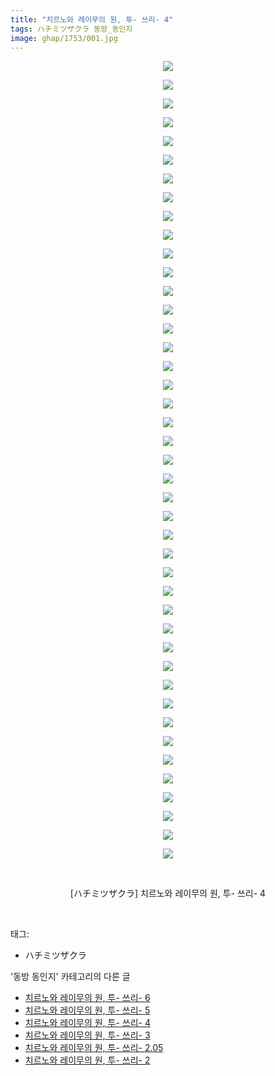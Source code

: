 ```yaml
---
title: "치르노와 레이무의 원, 투- 쓰리- 4"
tags: ハチミツザクラ 동방_동인지
image: ghap/1753/001.jpg
---
```

<div class="article">
<p style="text-align: center; clear: none; float: none;"><img src="{{ site.nasurl }}/ghap/1753/001.jpg"/></p>
<p style="text-align: center; clear: none; float: none;"><img src="{{ site.nasurl }}/ghap/1753/002.jpg"/></p>
<p style="text-align: center; clear: none; float: none;"><img src="{{ site.nasurl }}/ghap/1753/003.jpg"/></p>
<p style="text-align: center; clear: none; float: none;"><img src="{{ site.nasurl }}/ghap/1753/004.jpg"/></p>
<p style="text-align: center; clear: none; float: none;"><img src="{{ site.nasurl }}/ghap/1753/005.jpg"/></p>
<p style="text-align: center; clear: none; float: none;"><img src="{{ site.nasurl }}/ghap/1753/006.jpg"/></p>
<p style="text-align: center; clear: none; float: none;"><img src="{{ site.nasurl }}/ghap/1753/007.jpg"/></p>
<p style="text-align: center; clear: none; float: none;"><img src="{{ site.nasurl }}/ghap/1753/008.jpg"/></p>
<p style="text-align: center; clear: none; float: none;"><img src="{{ site.nasurl }}/ghap/1753/009.jpg"/></p>
<p style="text-align: center; clear: none; float: none;"><img src="{{ site.nasurl }}/ghap/1753/010.jpg"/></p>
<p style="text-align: center; clear: none; float: none;"><img src="{{ site.nasurl }}/ghap/1753/011.jpg"/></p>
<p style="text-align: center; clear: none; float: none;"><img src="{{ site.nasurl }}/ghap/1753/012.jpg"/></p>
<p style="text-align: center; clear: none; float: none;"><img src="{{ site.nasurl }}/ghap/1753/013.jpg"/></p>
<p style="text-align: center; clear: none; float: none;"><img src="{{ site.nasurl }}/ghap/1753/014.jpg"/></p>
<p style="text-align: center; clear: none; float: none;"><img src="{{ site.nasurl }}/ghap/1753/015.jpg"/></p>
<p style="text-align: center; clear: none; float: none;"><img src="{{ site.nasurl }}/ghap/1753/016.jpg"/></p>
<p style="text-align: center; clear: none; float: none;"><img src="{{ site.nasurl }}/ghap/1753/017.jpg"/></p>
<p style="text-align: center; clear: none; float: none;"><img src="{{ site.nasurl }}/ghap/1753/018.jpg"/></p>
<p style="text-align: center; clear: none; float: none;"><img src="{{ site.nasurl }}/ghap/1753/019.jpg"/></p>
<p style="text-align: center; clear: none; float: none;"><img src="{{ site.nasurl }}/ghap/1753/020.jpg"/></p>
<p style="text-align: center; clear: none; float: none;"><img src="{{ site.nasurl }}/ghap/1753/021.jpg"/></p>
<p style="text-align: center; clear: none; float: none;"><img src="{{ site.nasurl }}/ghap/1753/022.jpg"/></p>
<p style="text-align: center; clear: none; float: none;"><img src="{{ site.nasurl }}/ghap/1753/023.jpg"/></p>
<p style="text-align: center; clear: none; float: none;"><img src="{{ site.nasurl }}/ghap/1753/024.jpg"/></p>
<p style="text-align: center; clear: none; float: none;"><img src="{{ site.nasurl }}/ghap/1753/025.jpg"/></p>
<p style="text-align: center; clear: none; float: none;"><img src="{{ site.nasurl }}/ghap/1753/026.jpg"/></p>
<p style="text-align: center; clear: none; float: none;"><img src="{{ site.nasurl }}/ghap/1753/027.jpg"/></p>
<p style="text-align: center; clear: none; float: none;"><img src="{{ site.nasurl }}/ghap/1753/028.jpg"/></p>
<p style="text-align: center; clear: none; float: none;"><img src="{{ site.nasurl }}/ghap/1753/029.jpg"/></p>
<p style="text-align: center; clear: none; float: none;"><img src="{{ site.nasurl }}/ghap/1753/030.jpg"/></p>
<p style="text-align: center; clear: none; float: none;"><img src="{{ site.nasurl }}/ghap/1753/031.jpg"/></p>
<p style="text-align: center; clear: none; float: none;"><img src="{{ site.nasurl }}/ghap/1753/032.jpg"/></p>
<p style="text-align: center; clear: none; float: none;"><img src="{{ site.nasurl }}/ghap/1753/033.jpg"/></p>
<p style="text-align: center; clear: none; float: none;"><img src="{{ site.nasurl }}/ghap/1753/034.jpg"/></p>
<p style="text-align: center; clear: none; float: none;"><img src="{{ site.nasurl }}/ghap/1753/035.jpg"/></p>
<p style="text-align: center; clear: none; float: none;"><img src="{{ site.nasurl }}/ghap/1753/036.jpg"/></p>
<p style="text-align: center; clear: none; float: none;"><img src="{{ site.nasurl }}/ghap/1753/037.jpg"/></p>
<p style="text-align: center; clear: none; float: none;"><img src="{{ site.nasurl }}/ghap/1753/038.jpg"/></p>
<p style="text-align: center; clear: none; float: none;"><img src="{{ site.nasurl }}/ghap/1753/039.jpg"/></p>
<p style="text-align: center; clear: none; float: none;"><img src="{{ site.nasurl }}/ghap/1753/040.jpg"/></p>
<p style="text-align: center; clear: none; float: none;"><img src="{{ site.nasurl }}/ghap/1753/041.jpg"/></p>
<p style="text-align: center; clear: none; float: none;"><img src="{{ site.nasurl }}/ghap/1753/042.jpg"/></p>
<p style="text-align: center; clear: none; float: none;"><img src="{{ site.nasurl }}/ghap/1753/043.jpg"/></p>
<p style="text-align: center; clear: none; float: none;"><br/></p>
<p style="text-align: center; clear: none; float: none;">[ハチミツザクラ] 치르노와 레이무의 원, 투- 쓰리- 4</p>
<p><br/></p>
</div><div class="tagTrail">
<p>태그: </p>
<ul>
<li>ハチミツザクラ</li>
</ul>
</div><div class="another">
<p>'동방 동인지' 카테고리의 다른 글</p>
<ul>
<li><a href="/2016-08-21-ghap_1755">치르노와 레이무의 원, 투- 쓰리- 6</a></li>
<li><a href="/2016-08-21-ghap_1754">치르노와 레이무의 원, 투- 쓰리- 5</a></li>
<li><a href="/2016-08-21-ghap_1753">치르노와 레이무의 원, 투- 쓰리- 4</a></li>
<li><a href="/2016-08-21-ghap_1752">치르노와 레이무의 원, 투- 쓰리- 3</a></li>
<li><a href="/2016-08-21-ghap_1751">치르노와 레이무의 원, 투- 쓰리- 2.05</a></li>
<li><a href="/2016-08-21-ghap_1750">치르노와 레이무의 원, 투- 쓰리- 2</a></li>
</ul>
</div><div class="cb_module cb_fluid">
<div class="cb_wrt cb_profile">
</div><!-- commentList close -->
</div>
<br/>
<p id="refer"></p>
<br/>
